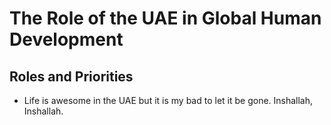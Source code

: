 # The Role of the UAE in Global Human Development #

## Roles and Priorities ##
* Life is awesome in the UAE but it is my bad to let it be
  gone. Inshallah, Inshallah.
